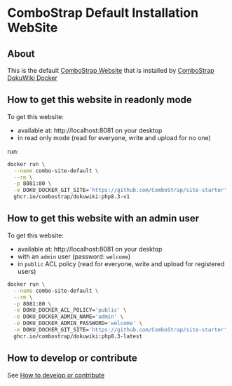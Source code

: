 # ComboStrap Default Installation WebSite


## About

This is the default [ComboStrap Website](https://combostrap.com/admin/combostrap-website-yfi22ewn) 
that is installed by [ComboStrap DokuWiki Docker](https://combostrap.com/admin/combostrap-dokuwiki-in-docker-gjwzuqtp)


## How to get this website in readonly mode

To get this website:
* available at: http://localhost:8081 on your desktop
* in read only mode (read for everyone, write and upload for no one)

run:
```bash
docker run \
  --name combo-site-default \
  --rm \
  -p 8081:80 \
  -e DOKU_DOCKER_GIT_SITE='https://github.com/ComboStrap/site-starter' \
  ghcr.io/combostrap/dokuwiki:php8.3-v1
```


## How to get this website with an admin user 

To get this website:
* available at: http://localhost:8081 on your desktop
* with an `admin` user (password: `welcome`)
* in `public` ACL policy (read for everyone, write and upload for registered users)

```bash
docker run \
  --name combo-site-default \
  --rm \
  -p 8081:80 \
  -e DOKU_DOCKER_ACL_POLICY='public' \
  -e DOKU_DOCKER_ADMIN_NAME='admin' \
  -e DOKU_DOCKER_ADMIN_PASSWORD='welcome' \
  -e DOKU_DOCKER_GIT_SITE='https://github.com/ComboStrap/site-starter' \
  ghcr.io/combostrap/dokuwiki:php8.3-latest
```



## How to develop or contribute

See [How to develop or contribute](docs/dev.md)



